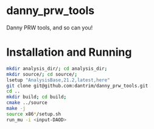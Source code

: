 # danny_prw_tools
Danny PRW tools, and so can you!

# Installation and Running
```bash
mkdir analysis_dir/; cd analysis_dir;
mkdir source/; cd source/;
lsetup "AnalysisBase,21.2,latest,here"
git clone git@github.com:dantrim/danny_prw_tools.git
cd ..
mkdir build; cd build;
cmake ../source
make -j
source x86*/setup.sh
run_mu -i <input-DAOD>
```
